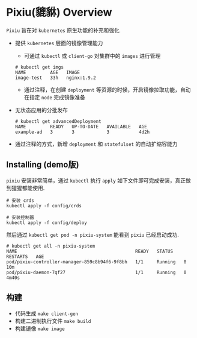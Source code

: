 # Pixiu(貔貅) Overview

`Pixiu` 旨在对 `kubernetes` 原生功能的补充和强化

- 提供 `kubernetes` 层面的镜像管理能力
  - 可通过 `kubectl` 或 `client-go` 对集群中的 `images` 进行管理
  ```
  # kubectl get imgs
  NAME         AGE   IMAGE
  image-test   33h   nginx:1.9.2
  ```
  - 通过注释，在创建 `deployment` 等资源的时候，开启镜像拉取功能，自动在指定 `node` 完成镜像准备

- 无状态应用的分批发布
  ```
  # kubectl get advancedDeployment
  NAME         READY   UP-TO-DATE   AVAILABLE   AGE
  example-ad   3       3            3           4d2h
  ```

- 通过注释的方式，新增 `deployment` 和 `statefulset` 的自动扩缩容能力

## Installing (demo版)

`pixiu` 安装非常简单，通过 `kubectl` 执行 `apply` 如下文件即可完成安装，真正做到猩猩都能使用.

```
# 安装 crds
kubectl apply -f config/crds

# 安装控制器
kubectl apply -f config/deploy
```

然后通过 `kubectl get pod -n pixiu-system` 能看到 `pixiu` 已经启动成功.
```
# kubectl get all -n pixiu-system
NAME                                            READY   STATUS    RESTARTS   AGE
pod/pixiu-controller-manager-859c8b94f6-9f8bh   1/1     Running   0          10m
pod/pixiu-daemon-7qf27                          1/1     Running   0          4m40s
```

## 构建

- 代码生成 `make client-gen`
- 构建二进制执行文件 `make build`
- 构建镜像 `make image`
